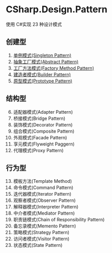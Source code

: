 # CSharp.Design.Pattern

使用 C#实现 23 种设计模式

## 创建型

1. [单例模式(Singleton Pattern)](./Design.Pattern/Singleton/Singleton.cs)
2. [抽象工厂模式(Abstract Pattern)](./Design.Pattern/AbstractFactoryPattern)
3. [工厂方法模式(Factory Method Pattern)](./Design.Pattern/FactoryMethodPattern)
4. [建造者模式(Builder Pattern)](./Design.Pattern/BuilderPattern)
5. [原型模式(Prototype Pattern)](./Design.Pattern/PrototypePattern)

## 结构型

6. 适配器模式(Adapter Pattern)
7. 桥接模式(Bridge Pattern)
8. 装饰模式(Decorator Pattern)
9. 组合模式(Composite Pattern)
10. 外观模式(Facade Pattern)
11. 享元模式(Flyweight Paggern)
12. 代理模式(Proxy Pattern)

## 行为型

13. 模板方法(Template Method)
14. 命令模式(Command Pattern)
15. 迭代器模式(Iterator Pattern)
16. 观察者模式(Observer Pattern)
17. 解释器模式(Interpreter Pattern)
18. 中介者模式(Mediator Pattern)
19. 职责链模式(Chain of Responsibility Pattern)
20. 备忘录模式(Memento Pattern)
21. 策略模式(Strategy Pattern)
22. 访问者模式(Visitor Pattern)
23. 状态模式(State Pattern)
